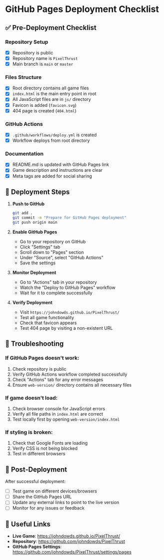 # GitHub Pages Deployment Checklist

## ✅ Pre-Deployment Checklist

### Repository Setup
- [x] Repository is public
- [x] Repository name is `PixelThrust`
- [x] Main branch is `main` or `master`

### Files Structure
- [x] Root directory contains all game files
- [x] `index.html` is the main entry point in root
- [x] All JavaScript files are in `js/` directory
- [x] Favicon is added (`favicon.svg`)
- [x] 404 page is created (`404.html`)

### GitHub Actions
- [x] `.github/workflows/deploy.yml` is created
- [x] Workflow deploys from root directory

### Documentation
- [x] README.md is updated with GitHub Pages link
- [x] Game description and instructions are clear
- [x] Meta tags are added for social sharing

## 🚀 Deployment Steps

1. **Push to GitHub**
   ```bash
   git add .
   git commit -m "Prepare for GitHub Pages deployment"
   git push origin main
   ```

2. **Enable GitHub Pages**
   - Go to your repository on GitHub
   - Click "Settings" tab
   - Scroll down to "Pages" section
   - Under "Source", select "GitHub Actions"
   - Save the settings

3. **Monitor Deployment**
   - Go to "Actions" tab in your repository
   - Watch the "Deploy to GitHub Pages" workflow
   - Wait for it to complete successfully

4. **Verify Deployment**
   - Visit `https://johndowds.github.io/PixelThrust/`
   - Test all game functionality
   - Check that favicon appears
   - Test 404 page by visiting a non-existent URL

## 🔧 Troubleshooting

### If GitHub Pages doesn't work:
1. Check repository is public
2. Verify GitHub Actions workflow completed successfully
3. Check "Actions" tab for any error messages
4. Ensure `web-version/` directory contains all necessary files

### If game doesn't load:
1. Check browser console for JavaScript errors
2. Verify all file paths in `index.html` are correct
3. Test locally first by opening `web-version/index.html`

### If styling is broken:
1. Check that Google Fonts are loading
2. Verify CSS is not being blocked
3. Test in different browsers

## 📝 Post-Deployment

After successful deployment:
- [ ] Test game on different devices/browsers
- [ ] Share the GitHub Pages URL
- [ ] Update any external links to point to the live version
- [ ] Monitor for any issues or feedback

## 🔗 Useful Links

- **Live Game**: https://johndowds.github.io/PixelThrust/
- **Repository**: https://github.com/johndowds/PixelThrust
- **GitHub Pages Settings**: https://github.com/johndowds/PixelThrust/settings/pages 